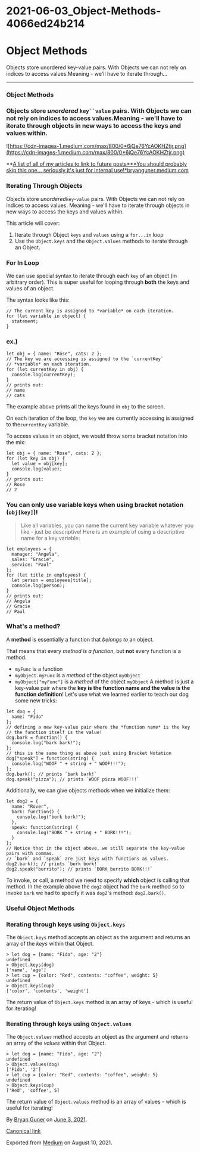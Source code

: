 # 2021-06-03_Object-Methods-4066ed24b214

# Object Methods

Objects store unordered key-value pairs. With Objects we can not rely on indices to access values.Meaning - we'll have to iterate through…

---

### Object Methods

### Objects store *unordered* `key``value` pairs. With Objects we can not rely on indices to access values.Meaning - we'll have to iterate through objects in new ways to access the keys and values within.

![https://cdn-images-1.medium.com/max/800/0*6jQe76YcAOKHZtjr.png](https://cdn-images-1.medium.com/max/800/0*6jQe76YcAOKHZtjr.png)

**[A list of all of my articles to link to future posts***You should probably skip this one… seriously it's just for internal use!*bryanguner.medium.com](https://bryanguner.medium.com/a-list-of-all-of-my-articles-to-link-to-future-posts-1f6f88ebdf5b)

### Iterating Through Objects

Objects store *unordered*`key`-`value` pairs. With Objects we can not rely on indices to access values.
Meaning - we'll have to iterate through objects in new ways to access the keys
and values within.

This article will cover:

1. Iterate through Object `keys` and `values` using a `for...in` loop
2. Use the `Object.keys` and the `Object.values` methods to iterate through an Object.

### For In Loop

We can use special syntax to iterate through each `key` of an object (in
arbitrary order). This is super useful for looping through **both** the keys and
values of an object.

The syntax looks like this:

```
// The current key is assigned to *variable* on each iteration.
for (let variable in object) {
  statement;
}
```

### ex.)

```
let obj = { name: "Rose", cats: 2 };
// The key we are accessing is assigned to the `currentKey`
// *variable* on each iteration.
for (let currentKey in obj) {
  console.log(currentKey);
}
// prints out:
// name
// cats
```

The example above prints all the keys found in `obj` to the screen.

On each iteration of the loop, the `key` we are currently accessing is assigned to the`currentKey` variable.

To access values in an object, we would throw some bracket notation
into the mix:

```
let obj = { name: "Rose", cats: 2 };
for (let key in obj) {
  let value = obj[key];
  console.log(value);
}
// prints out:
// Rose
// 2
```

### You can only use variable keys when using bracket notation (`obj[key]`)!

> Like all variables, you can name the current key variable whatever you like -
just be descriptive! Here is an example of using a descriptive name for a key
variable:
> 

```
let employees = {
  manager: "Angela",
  sales: "Gracie",
  service: "Paul"
};
for (let title in employees) {
  let person = employees[title];
  console.log(person);
}
// prints out:
// Angela
// Gracie
// Paul
```

### What's a method?

A **method** is essentially a function that *belongs to* an object.

That means that every *method is a function*, but **not** every function
is a method.

- `myFunc` is a function
- `myObject.myFunc` is a *method* of the object `myObject`
- `myObject["myFunc"]` is a *method* of the object `myObject`
A method is just a key-value pair where the **key is the function name and the
value is the function definition**! Let's use what we learned earlier to teach
our dog some new tricks:

```
let dog = {
  name: "Fido"
};
// defining a new key-value pair where the *function name* is the key
// the function itself is the value!
dog.bark = function() {
  console.log("bark bark!");
};
// this is the same thing as above just using Bracket Notation
dog["speak"] = function(string) {
  console.log("WOOF " + string + " WOOF!!!");
};
dog.bark(); // prints `bark bark!`
dog.speak("pizza"); // prints `WOOF pizza WOOF!!!`
```

Additionally, we can give objects methods when we initialize them:

```
let dog2 = {
  name: "Rover",
  bark: function() {
    console.log("bork bork!");
  },
  speak: function(string) {
    console.log("BORK " + string + " BORK!!!");
  }
};
// Notice that in the object above, we still separate the key-value pairs with commas.
// `bark` and `speak` are just keys with functions as values.
dog2.bark(); // prints `bork bork!`
dog2.speak("burrito"); // prints `BORK burrito BORK!!!`
```

To invoke, or call, a method we need to specify **which** object is calling that method. In the example above the `dog2` object had the `bark` method so to invoke `bark` we had to specify it was `dog2`'s method: `dog2.bark()`.

### Useful Object Methods

### Iterating through keys using `Object.keys`

The `Object.keys` method accepts an object as the argument and returns an array of the *keys* within that Object.

```
> let dog = {name: "Fido", age: "2"}
undefined
> Object.keys(dog)
['name', 'age']
> let cup = {color: "Red", contents: "coffee", weight: 5}
undefined
> Object.keys(cup)
['color', 'contents', 'weight']
```

The return value of `Object.keys` method is an array of keys - which is useful
for iterating!

### Iterating through keys using `Object.values`

The `Object.values` method accepts an object as the argument and returns an
array of the *values* within that Object.

```
> let dog = {name: "Fido", age: "2"}
undefined
> Object.values(dog)
['Fido', '2']
> let cup = {color: "Red", contents: "coffee", weight: 5}
undefined
> Object.keys(cup)
['Red', 'coffee', 5]
```

The return value of `Object.values` method is an array of values - which is
useful for iterating!

By [Bryan Guner](https://medium.com/@bryanguner) on [June 3, 2021](https://medium.com/p/4066ed24b214).

[Canonical link](https://medium.com/@bryanguner/object-methods-4066ed24b214)

Exported from [Medium](https://medium.com/) on August 10, 2021.
